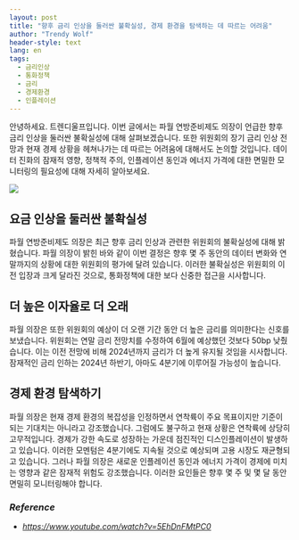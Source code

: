 ```yaml
---
layout: post
title: "향후 금리 인상을 둘러싼 불확실성, 경제 환경을 탐색하는 데 따르는 어려움"
author: "Trendy Wolf"
header-style: text
lang: en
tags:
  - 금리인상
  - 통화정책
  - 금리
  - 경제환경
  - 인플레이션
---
```


안녕하세요. 트렌디울프입니다. 이번 글에서는 파월 연방준비제도 의장이 언급한 향후 금리 인상을 둘러싼 불확실성에 대해 살펴보겠습니다. 또한 위원회의 장기 금리 인상 전망과 현재 경제 상황을 헤쳐나가는 데 따르는 어려움에 대해서도 논의할 것입니다. 데이터 진화의 잠재적 영향, 정책적 주의, 인플레이션 동인과 에너지 가격에 대한 면밀한 모니터링의 필요성에 대해 자세히 알아보세요.

<img
    src="https://i.ytimg.com/vi/5EhDnFMtPC0/hqdefault.jpg"
/>


## 요금 인상을 둘러싼 불확실성
파월 연방준비제도 의장은 최근 향후 금리 인상과 관련한 위원회의 불확실성에 대해 밝혔습니다. 파월 의장이 밝힌 바와 같이 이번 결정은 향후 몇 주 동안의 데이터 변화와 연말까지의 상황에 대한 위원회의 평가에 달려 있습니다. 이러한 불확실성은 위원회의 이전 입장과 크게 달라진 것으로, 통화정책에 대한 보다 신중한 접근을 시사합니다.

## 더 높은 이자율로 더 오래
파월 의장은 또한 위원회의 예상이 더 오랜 기간 동안 더 높은 금리를 의미한다는 신호를 보냈습니다. 위원회는 연말 금리 전망치를 수정하여 6월에 예상했던 것보다 50bp 낮췄습니다. 이는 이전 전망에 비해 2024년까지 금리가 더 높게 유지될 것임을 시사합니다. 잠재적인 금리 인하는 2024년 하반기, 아마도 4분기에 이루어질 가능성이 높습니다.

## 경제 환경 탐색하기
파월 의장은 현재 경제 환경의 복잡성을 인정하면서 연착륙이 주요 목표이지만 기준이 되는 기대치는 아니라고 강조했습니다. 그럼에도 불구하고 현재 상황은 연착륙에 상당히 고무적입니다. 경제가 강한 속도로 성장하는 가운데 점진적인 디스인플레이션이 발생하고 있습니다. 이러한 모멘텀은 4분기에도 지속될 것으로 예상되며 고용 시장도 재균형되고 있습니다. 그러나 파월 의장은 새로운 인플레이션 동인과 에너지 가격이 경제에 미치는 영향과 같은 잠재적 위험도 강조했습니다. 이러한 요인들은 향후 몇 주 및 몇 달 동안 면밀히 모니터링해야 합니다.


### _Reference_
- _https://www.youtube.com/watch?v=5EhDnFMtPC0_

